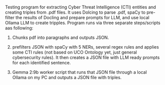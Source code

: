 Testing program for extracting Cyber Threat Intelligence (CTI) entities and creating triples from .pdf files. 
It uses Dolcing to parse .pdf, spaCy to pre-filter the results of Docling and prepare prompts for LLM, and use local Ollama LLM to create tripples. 
Program runs via three separate steps/scripts aas following:

1) Chunks pdf into paragraphs and outputs JSON. 

2) prefilters JSON with spaCy with 5 NERs, several regex rules and  applies some CTI rules (not based on UCO Ontology yet, just general cybersecurity rules). It then creates a JSON file with LLM ready prompts for each identified sentence. 

3) Gemma 2:9b worker script that runs that JSON file through a local Ollama on my PC and outputs a JSON file with triples.

